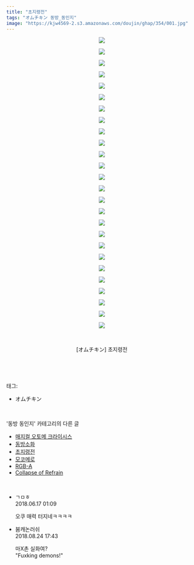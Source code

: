 ```yaml
---
title: "초지령전"
tags: "オムチキン 동방_동인지"
image: "https://kjw4569-2.s3.amazonaws.com/doujin/ghap/354/001.jpg"
---
```

<div class="article">
<p style="text-align: center; clear: none; float: none;"><img src="{{ site.imgserver9 }}/ghap/354/001.jpg"/></p>
<p style="text-align: center; clear: none; float: none;"><img src="{{ site.imgserver9 }}/ghap/354/002.jpg"/></p>
<p style="text-align: center; clear: none; float: none;"><img src="{{ site.imgserver9 }}/ghap/354/003.jpg"/></p>
<p style="text-align: center; clear: none; float: none;"><img src="{{ site.imgserver9 }}/ghap/354/004.jpg"/></p>
<p style="text-align: center; clear: none; float: none;"><img src="{{ site.imgserver9 }}/ghap/354/005.jpg"/></p>
<p style="text-align: center; clear: none; float: none;"><img src="{{ site.imgserver9 }}/ghap/354/006.jpg"/></p>
<p style="text-align: center; clear: none; float: none;"><img src="{{ site.imgserver9 }}/ghap/354/007.jpg"/></p>
<p style="text-align: center; clear: none; float: none;"><img src="{{ site.imgserver9 }}/ghap/354/008.jpg"/></p>
<p style="text-align: center; clear: none; float: none;"><img src="{{ site.imgserver9 }}/ghap/354/009.jpg"/></p>
<p style="text-align: center; clear: none; float: none;"><img src="{{ site.imgserver9 }}/ghap/354/010.jpg"/></p>
<p style="text-align: center; clear: none; float: none;"><img src="{{ site.imgserver9 }}/ghap/354/011.jpg"/></p>
<p style="text-align: center; clear: none; float: none;"><img src="{{ site.imgserver9 }}/ghap/354/012.jpg"/></p>
<p style="text-align: center; clear: none; float: none;"><img src="{{ site.imgserver9 }}/ghap/354/013.jpg"/></p>
<p style="text-align: center; clear: none; float: none;"><img src="{{ site.imgserver9 }}/ghap/354/014.jpg"/></p>
<p style="text-align: center; clear: none; float: none;"><img src="{{ site.imgserver9 }}/ghap/354/015.jpg"/></p>
<p style="text-align: center; clear: none; float: none;"><img src="{{ site.imgserver9 }}/ghap/354/016.jpg"/></p>
<p style="text-align: center; clear: none; float: none;"><img src="{{ site.imgserver9 }}/ghap/354/017.jpg"/></p>
<p style="text-align: center; clear: none; float: none;"><img src="{{ site.imgserver9 }}/ghap/354/018.jpg"/></p>
<p style="text-align: center; clear: none; float: none;"><img src="{{ site.imgserver9 }}/ghap/354/019.jpg"/></p>
<p style="text-align: center; clear: none; float: none;"><img src="{{ site.imgserver9 }}/ghap/354/020.jpg"/></p>
<p style="text-align: center; clear: none; float: none;"><img src="{{ site.imgserver9 }}/ghap/354/021.jpg"/></p>
<p style="text-align: center; clear: none; float: none;"><img src="{{ site.imgserver9 }}/ghap/354/022.jpg"/></p>
<p style="text-align: center; clear: none; float: none;"><img src="{{ site.imgserver9 }}/ghap/354/023.jpg"/></p>
<p style="text-align: center; clear: none; float: none;"><img src="{{ site.imgserver9 }}/ghap/354/024.jpg"/></p>
<p style="text-align: center; clear: none; float: none;"><img src="{{ site.imgserver9 }}/ghap/354/025.jpg"/></p>
<p style="text-align: center; clear: none; float: none;"><img src="{{ site.imgserver9 }}/ghap/354/026.jpg"/></p>
<p style="text-align: center; clear: none; float: none;"><br/></p>
<p style="text-align: center; clear: none; float: none;">[オムチキン] 초지령전</p>
<p><br/></p>
</div><br/>
<div class="tagTrail">
<p>태그: </p>
<ul>
<li>オムチキン</li>
</ul>
</div><br/>
<div class="another">
<p>'동방 동인지' 카테고리의 다른 글</p>
<ul>
<li><a href="/ghap_357">매지컬 오토메 크라이시스</a></li>
<li><a href="/ghap_356">동방소화</a></li>
<li><a href="/ghap_354">초지령전</a></li>
<li><a href="/ghap_353">모코메로</a></li>
<li><a href="/ghap_351">RGB-A</a></li>
<li><a href="/ghap_350">Collapse of Refrain</a></li>
</ul>
</div><br/>
<div class="cb_module cb_fluid">
<div class="cb_wrt cb_profile">
<div class="comment">
<ul>
<li class="cb_thumb_off" id="comment15271687">
<div class="cb_comment_area">
<div class="cb_info_area">
<div class="cb_section">
<span class="cb_nick_name">ㄱㅁㅎ</span>
</div>
<div class="cb_section">
<span class="cb_date">2018.06.17 01:09 </span>
</div>
</div>
<div class="cb_dsc_comment">
<p class="cb_dsc">
											오쿠 매력 터지네ㅋㅋㅋㅋ
										</p>
</div>
</div></li>
<li class="cb_thumb_off" id="comment15316550">
<div class="cb_comment_area">
<div class="cb_info_area">
<div class="cb_section">
<span class="cb_nick_name">붐캐논러쉬</span>
</div>
<div class="cb_section">
<span class="cb_date">2018.08.24 17:43 </span>
</div>
</div>
<div class="cb_dsc_comment">
<p class="cb_dsc">
											마X촌 실화여?<br/>
"Fuxking demons!"
										</p>
</div>
</div></li>
</ul>
</div>
</div><!-- commentList close -->
</div><br/>
